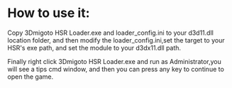 # How to use it:
Copy 3Dmigoto HSR Loader.exe and loader_config.ini to your d3d11.dll location folder,
and then modify the loader_config.ini,set the target to your HSR's exe path,
and set the module to your d3dx11.dll path.

Finally right click 3Dmigoto HSR Loader.exe and run as Administrator,you will see a tips cmd window,
and then you can press any key to continue to open the game.

